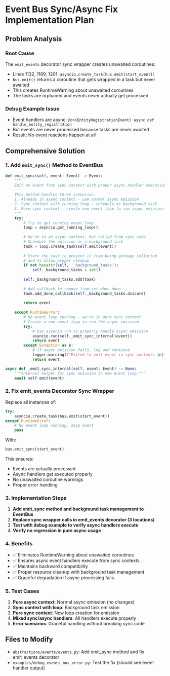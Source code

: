 # Event Bus Sync/Async Fix Implementation Plan

## Problem Analysis

### Root Cause
The `emit_events` decorator sync wrapper creates unawaited coroutines:
- Lines 1132, 1169, 1201: `asyncio.create_task(bus.emit(start_event))`
- `bus.emit()` returns a coroutine that gets wrapped in a task but never awaited
- This creates RuntimeWarning about unawaited coroutines
- The tasks are orphaned and events never actually get processed

### Debug Example Issue
- Event handlers are async: `@on(EntityRegistrationEvent) async def handle_entity_registration`
- But events are never processed because tasks are never awaited
- Result: No event reactions happen at all

## Comprehensive Solution

### 1. Add `emit_sync()` Method to EventBus

```python
def emit_sync(self, event: Event) -> Event:
    """
    Emit an event from sync context with proper async handler execution.
    
    This method handles three scenarios:
    1. Already in async context - use normal async emission
    2. Sync context with running loop - schedule as background task  
    3. Pure sync context - create new event loop to run async emission
    """
    try:
        # Try to get running event loop
        loop = asyncio.get_running_loop()
        
        # We're in an async context, but called from sync code
        # Schedule the emission as a background task
        task = loop.create_task(self.emit(event))
        
        # Store the task to prevent it from being garbage collected
        # and to allow proper cleanup
        if not hasattr(self, '_background_tasks'):
            self._background_tasks = set()
        
        self._background_tasks.add(task)
        
        # Add callback to remove from set when done
        task.add_done_callback(self._background_tasks.discard)
        
        return event
        
    except RuntimeError:
        # No event loop running - we're in pure sync context
        # Create a new event loop to run the async emission
        try:
            # Use asyncio.run to properly handle async emission
            asyncio.run(self._emit_sync_internal(event))
            return event
        except Exception as e:
            # If async emission fails, log and continue
            logger.warning(f"Failed to emit event in sync context: {e}")
            return event

async def _emit_sync_internal(self, event: Event) -> None:
    """Internal helper for sync emission in new event loop."""
    await self.emit(event)
```

### 2. Fix emit_events Decorator Sync Wrapper

Replace all instances of:
```python
try:
    asyncio.create_task(bus.emit(start_event))
except RuntimeError:
    # No event loop running, skip event
    pass
```

With:
```python
bus.emit_sync(start_event)
```

This ensures:
- Events are actually processed
- Async handlers get executed properly
- No unawaited coroutine warnings
- Proper error handling

### 3. Implementation Steps

1. **Add emit_sync method and background task management to EventBus**
2. **Replace sync wrapper calls in emit_events decorator (3 locations)**
3. **Test with debug example to verify async handlers execute**
4. **Verify no regression in pure async usage**

### 4. Benefits

- ✅ Eliminates RuntimeWarning about unawaited coroutines
- ✅ Ensures async event handlers execute from sync contexts
- ✅ Maintains backward compatibility
- ✅ Proper resource cleanup with background task management
- ✅ Graceful degradation if async processing fails

### 5. Test Cases

1. **Pure async context**: Normal async emission (no changes)
2. **Sync context with loop**: Background task emission  
3. **Pure sync context**: New loop creation for emission
4. **Mixed sync/async handlers**: All handlers execute properly
5. **Error scenarios**: Graceful handling without breaking sync code

## Files to Modify

- `abstractions/events/events.py`: Add emit_sync method and fix emit_events decorator
- `examples/debug_events_bus_error.py`: Test the fix (should see event handler output)